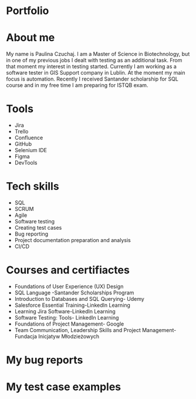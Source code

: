 # Portfolio
# About me 
My name is Paulina Czuchaj. I am a Master of Science in Biotechnology, but in one of my previous jobs I dealt with testing as an additional task. From that moment my interest in testing started. Currently I am working as a software tester in GIS Support company in Lublin. At the moment my main focus is automation. Recently I received Santander scholarship for SQL course and in my free time I am preparing for ISTQB exam.
# Tools
* Jira
* Trello
* Confluence
* GitHub
* Selenium IDE
* Figma
* DevTools
# Tech skills
* SQL
* SCRUM
* Agile
* Software testing
* Creating test cases
* Bug reporting
* Project documentation preparation and analysis
* CI/CD
# Courses and certifiactes
* Foundations of User Experience (UX) Design
* SQL Language -Santander Scholarships Program
* Introduction to Databases and SQL Querying- Udemy
* Salesforce Essential Training-LinkedIn Learning
* Learning Jira Software-LinkedIn Learning
* Software Testing: Tools- LinkedIn Learning
* Foundations of Project Management- Google 
* Team Communication, Leadership Skills and Project Management-Fundacja Inicjatyw Młodzieżowych

# My bug reports
# My test case examples
